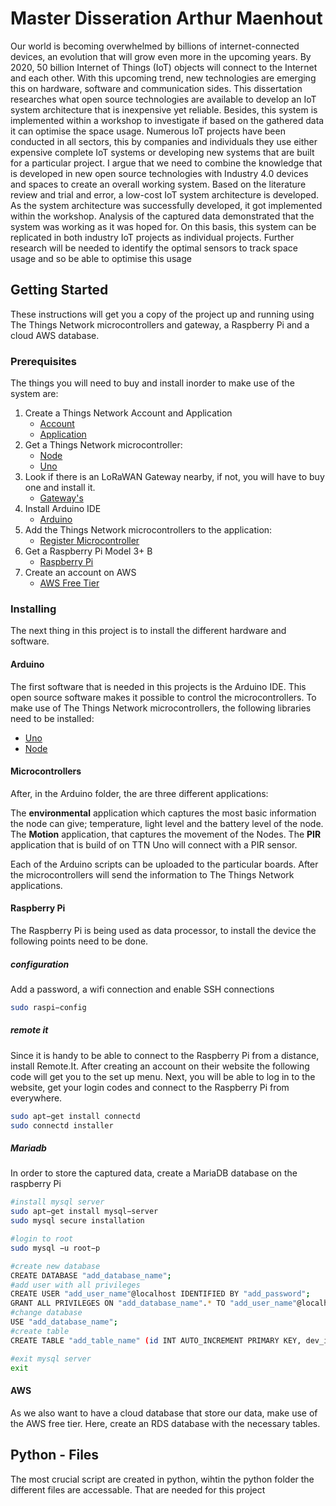 # Master Disseration Arthur Maenhout
Our world is becoming overwhelmed by billions of internet-connected devices, an evolution that will grow even more in the upcoming years. By 2020, 50 billion Internet of Things (IoT) objects will connect to the Internet and each other. With this upcoming trend, new technologies are emerging this on hardware, software and communication sides. This dissertation researches what open source technologies are available to develop an IoT system architecture that is inexpensive yet reliable. Besides, this system is implemented within a workshop to investigate if based on the gathered data it can optimise the space usage. Numerous IoT projects have been conducted in all sectors, this by companies and individuals they use either expensive complete IoT systems or developing new systems that are built for a particular project. I argue that we need to combine the knowledge that is developed in new open source technologies with Industry 4.0 devices and spaces to create an overall working system. Based on the literature review and trial and error, a low-cost IoT system architecture is developed. As the system architecture was successfully developed, it got implemented within the workshop. Analysis of the captured data demonstrated that the system was working as it was hoped for. On this basis, this system can be replicated in both industry IoT projects as individual projects. Further research will be needed to identify the optimal sensors to track space usage and so be able to optimise this usage

## Getting Started
These instructions will get you a copy of the project up and running using The Things Network microcontrollers and gateway, a Raspberry Pi and a cloud AWS database.

### Prerequisites
The things you will need to buy and install inorder to make use of the system are:

1. Create a Things Network Account and Application
    * [Account](https://www.thethingsnetwork.org/)
    * [Application](https://www.thethingsnetwork.org/docs/applications/add.html)
2. Get a Things Network microcontroller:
    * [Node](https://www.thethingsnetwork.org/docs/devices/node/)
    * [Uno](https://www.thethingsnetwork.org/docs/devices/uno/)
3. Look if there is an LoRaWAN Gateway nearby, if not, you will have to buy one and install it. 
    * [Gateway's](https://www.thethingsnetwork.org/)
4. Install Arduino IDE
    * [Arduino](https://www.arduino.cc/en/main/software)
5. Add the Things Network microcontrollers to the application:
    * [Register Microcontroller](https://www.thethingsnetwork.org/docs/devices/registration.html)
5. Get a Raspberry Pi Model 3+ B
    * [Raspberry Pi](https://www.amazon.co.uk/Raspberry-Model-Official-Essentials-BLACK/dp/B07BFVYMJY/ref=asc_df_B07BFVYMJY/?tag=googshopuk-21&linkCode=df0&hvadid=310818960639&hvpos=1o1&hvnetw=g&hvrand=17775324292465302501&hvpone=&hvptwo=&hvqmt=&hvdev=c&hvdvcmdl=&hvlocint=&hvlocphy=1006886&hvtargid=pla-436476818288&psc=1)
6. Create an account on AWS
    * [AWS Free Tier](https://aws.amazon.com/free/)


### Installing 
The next thing in this project is to install the different hardware and software. 

#### Arduino
The first software that is needed in this projects is the Arduino IDE. This open source software makes it possible to control the microcontrollers. To make use of The Things Network microcontrollers, the following libraries need to be installed: 

* [Uno](https://github.com/TheThingsNetwork/arduino-device-lib)
* [Node](https://github.com/TheThingsNetwork/arduino-node-lib)

#### Microcontrollers
After, in the Arduino folder, the are three different applications:

The **environmental** application which captures the most basic information the node can give; temperature, light level and the battery level of the node. The **Motion** application, that captures the movement of the Nodes. The **PIR** application that is build of on TTN Uno will connect with a PIR sensor.

Each of the Arduino scripts can be uploaded to the particular boards. After the microcontrollers will send the information to The Things Network applications.

#### Raspberry Pi
The Raspberry Pi is being used as data processor, to install the device the following points need to be done.

##### configuration
Add a password, a wifi connection and enable SSH connections
````bash
sudo raspi−config
````
##### remote it
Since it is handy to be able to connect to the Raspberry Pi from a distance, install Remote.It. After creating an account on their website the following code will get you to the set up menu. Next, you will be able to log in to the website, get your login codes and connect to the Raspberry Pi from everywhere.
````bash
sudo apt−get install connectd
sudo connectd installer
````

##### Mariadb
In order to store the captured data, create a MariaDB database on the raspberry Pi
````bash
#install mysql server
sudo apt−get install mysql−server 
sudo mysql secure installation

#login to root
sudo mysql −u root−p

#create new database
CREATE DATABASE "add_database_name";
#add user with all privileges
CREATE USER "add_user_name"@localhost IDENTIFIED BY "add_password";
GRANT ALL PRIVILEGES ON "add_database_name".* TO "add_user_name"@localhost;
#change database
USE "add_database_name";
#create table
CREATE TABLE "add_table_name" (id INT AUTO_INCREMENT PRIMARY KEY, dev_id VARCHAR(255), payload_fields TEXT, time DATETIME);

#exit mysql server
exit
````

#### AWS
As we also want to have a cloud database that store our data, make use of the AWS free tier. Here, create an RDS database with the necessary tables. 

## Python - Files
The most crucial script are created in python, wihtin the python folder the different files are accessable. That are needed for this project




<!-- 
## Python Flask Web App
Download the python flask folder on your local machine. 

Dashboard: 
![alt text](Images/Website/webpage_dashboard.png "Dashboard")

Graphs - Environmental: 
![alt text](Images/Website/webpage_env.png "Dashboard")

Graphs - Motion: 
![alt text](Images/Website/webpage_mot.png "Dashboard")

Graphs - Pir: 
![alt text](Images/Website/webpage_pir.png "Dashboard") -->
